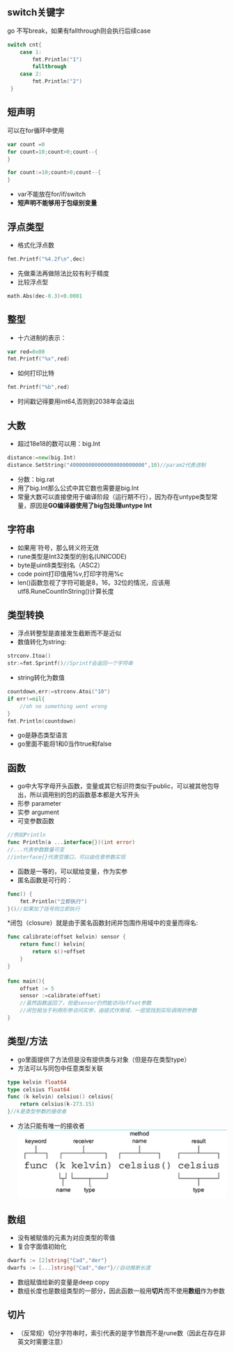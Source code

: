 ## switch关键字  
 go 不写break，如果有fallthrough则会执行后续case
```go
switch cnt{  
    case 1:
        fmt.Println("1")
        fallthrough
    case 2:
        fmt.Println("2")
 }
```

## 短声明
可以在for循环中使用
```go
var count =0
for count=10;count>0;count--{
}
```
```go
for count:=10;count>0;count--{
}
```
* var不能放在for/if/switch
* **短声明不能够用于包级别变量**

## 浮点类型
* 格式化浮点数
```go
fmt.Printf("%4.2f\n",dec)
```
* 先做乘法再做除法比较有利于精度
* 比较浮点型
```go
math.Abs(dec-0.3)<0.0001
```

## 整型
* 十六进制的表示：
```go
var red=0x00
fmt.Printf("%x",red)
```
* 如何打印比特
```go
fmt.Printf("%b",red)
```
* 时间戳记得要用int64,否则到2038年会溢出

## 大数
* 超过18e18的数可以用：big.Int
```go
distance:=new(big.Int)
distance.SetString("400000000000000000000000",10)//param2代表进制
```
* 分数：big.rat
* 用了big.Int那么公式中其它数也需要是big.Int
* 常量大数可以直接使用于编译阶段（运行期不行），因为存在untype类型常量，原因是**GO编译器使用了big包处理untype Int**

## 字符串
* 如果用`符号，那么转义符无效
* rune类型是Int32类型的别名(UNICODE)
* byte是uint8类型别名（ASC2）
* code point打印值用%v,打印字符用%c
* len()函数忽视了字符可能是8，16，32位的情况，应该用utf8.RuneCountInString()计算长度

## 类型转换
* 浮点转整型是直接发生截断而不是近似
* 数值转化为string:
```go
strconv.Itoa()
str:=fmt.Sprintf()//Sprintf会返回一个字符串
```
* string转化为数值
```go
countdown,err:=strconv.Atoi("10")
if err!=nil{
    //oh no something went wrong
}
fmt.Println(countdown)
```
* go是静态类型语言
* go里面不能将1和0当作true和false

## 函数
* go中大写字母开头函数，变量或其它标识符类似于public，可以被其他包导出，所以调用别的包的函数基本都是大写开头
* 形参 parameter
* 实参 argument
* 可变参数函数
```go
//例如Println
func Println(a ...interface{})(int error)
//...代表参数数量可变
//interface{}代表空接口，可以由任意参数实现
```
* 函数是一等的，可以赋给变量，作为实参
* 匿名函数是可行的：
```go
func() {
    fmt.Println("立即执行")
}()//如果加了括号则立即执行
```
*闭包（closure）就是由于匿名函数封闭并包围作用域中的变量而得名:
```go
func calibrate(offset kelvin) sensor {
    return func() kelvin{
        return s()+offset
    }
}

func main(){
    offset := 5
    sensor :=calibrate(offset)
    //虽然函数返回了，但是sensor仍然能访问offset参数
    //闭包相当于利用形参访问实参，由链式作用域，一层层找到实际调用的参数
}
```

## 类型/方法
* go里面提供了方法但是没有提供类与对象（但是存在类型type）
* 方法可以与同包中任意类型关联
```go
type kelvin float64
type celsius float64
func (k kelvin) celsius() celsius{
    return celsius(k-273.15)
}//k是类型参数的接收者
```
* 方法只能有唯一的接收者
![avatar](./picture/go/method_for_type.jpg)

## 数组
* 没有被赋值的元素为对应类型的零值
* 复合字面值初始化
```go
dwarfs := [2]string{"Cad","der"}
dwarfs := [...]string{"Cad","der"}//自动推断长度
```
* 数组赋值给新的变量是deep copy
* 数组长度也是数组类型的一部分，因此函数一般用**切片**而不使用**数组**作为参数

## 切片
* （反常规）切分字符串时，索引代表的是字节数而不是rune数（因此在存在非英文时需要注意）